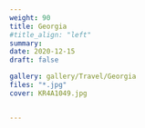 ```yaml
---
weight: 90
title: Georgia
#title_align: "left"
summary:  
date: 2020-12-15
draft: false

gallery: gallery/Travel/Georgia
files: "*.jpg"
cover: KR4A1049.jpg


---
```

